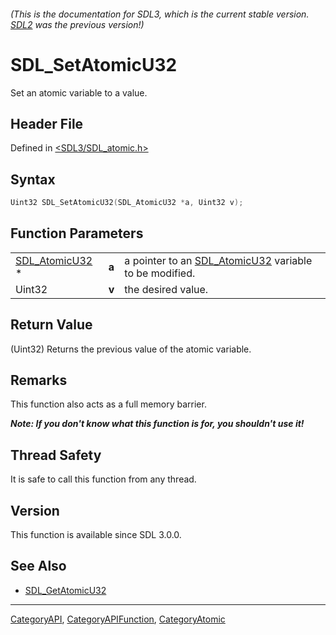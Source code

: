 ###### (This is the documentation for SDL3, which is the current stable version. [SDL2](https://wiki.libsdl.org/SDL2/) was the previous version!)
# SDL_SetAtomicU32

Set an atomic variable to a value.

## Header File

Defined in [<SDL3/SDL_atomic.h>](https://github.com/libsdl-org/SDL/blob/main/include/SDL3/SDL_atomic.h)

## Syntax

```c
Uint32 SDL_SetAtomicU32(SDL_AtomicU32 *a, Uint32 v);
```

## Function Parameters

|                                  |       |                                                                         |
| -------------------------------- | ----- | ----------------------------------------------------------------------- |
| [SDL_AtomicU32](SDL_AtomicU32) * | **a** | a pointer to an [SDL_AtomicU32](SDL_AtomicU32) variable to be modified. |
| Uint32                           | **v** | the desired value.                                                      |

## Return Value

(Uint32) Returns the previous value of the atomic variable.

## Remarks

This function also acts as a full memory barrier.

***Note: If you don't know what this function is for, you shouldn't use
it!***

## Thread Safety

It is safe to call this function from any thread.

## Version

This function is available since SDL 3.0.0.

## See Also

- [SDL_GetAtomicU32](SDL_GetAtomicU32)

----
[CategoryAPI](CategoryAPI), [CategoryAPIFunction](CategoryAPIFunction), [CategoryAtomic](CategoryAtomic)

